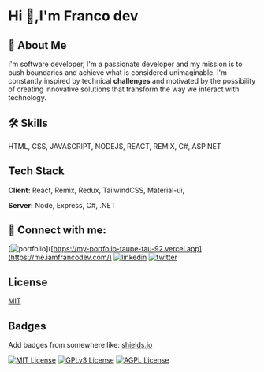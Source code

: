# Hi 👋,I'm Franco dev

## 🚀 About Me
 I'm software developer,
I'm a passionate developer and my mission is to push boundaries and achieve what is considered unimaginable. 
I'm constantly inspired by technical **challenges** and motivated by the possibility of creating innovative solutions 
that transform the way we interact with technology.

<!--
**Franco-dev01/Franco-dev01** is a ✨ _special_ ✨ repository because its `README.md` (this file) appears on your GitHub profile.

Here are some ideas to get you started:

- 🔭 I’m currently working on ...
- 🌱 I’m currently learning ...
- 👯 I’m looking to collaborate on ...
- 🤔 I’m looking for help with ...
- 💬 Ask me about ...
- 📫 How to reach me: ...
- 😄 Pronouns: ...
- ⚡ Fun fact: ...
-->
## 🛠 Skills
HTML, CSS, JAVASCRIPT, NODEJS, REACT, REMIX, C#, ASP.NET

## Tech Stack

**Client:** React, Remix, Redux, TailwindCSS, Material-ui,

**Server:** Node, Express, C#, .NET



## 🔗 Connect with me:
[![portfolio](https://img.shields.io/badge/my_portfolio-000?style=for-the-badge&logo=ko-fi&logoColor=white)]([https://my-portfolio-taupe-tau-92.vercel.app](https://me.iamfrancodev.com/)
[![linkedin](https://img.shields.io/badge/linkedin-0A66C2?style=for-the-badge&logo=linkedin&logoColor=white)](https://www.linkedin.com/in/francis-kouakou-kouakou-427b06154/)
[![twitter](https://img.shields.io/badge/twitter-1DA1F2?style=for-the-badge&logo=twitter&logoColor=white)](https://twitter.com/)


## License

[MIT](https://choosealicense.com/licenses/mit/)

## Badges

Add badges from somewhere like: [shields.io](https://shields.io/)

[![MIT License](https://img.shields.io/badge/License-MIT-green.svg)](https://choosealicense.com/licenses/mit/)
[![GPLv3 License](https://img.shields.io/badge/License-GPL%20v3-yellow.svg)](https://opensource.org/licenses/)
[![AGPL License](https://img.shields.io/badge/license-AGPL-blue.svg)](http://www.gnu.org/licenses/agpl-3.0)

